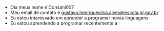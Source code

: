 - Ola meus nome é Consani007
- Meu email de contato é gustavo.henriquesilva.alves@escola.pr.gov.br
- Eu estou interessado em aprender a programar novas linguagens
- Eu estou aprendendo a programar recentemente a 
